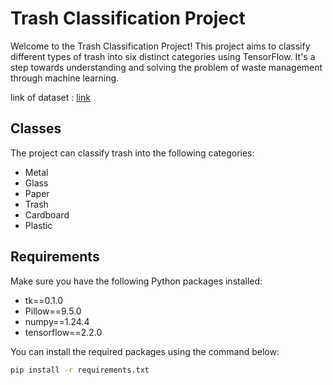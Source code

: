 # Trash Classification Project

Welcome to the Trash Classification Project! This project aims to classify different types of trash into six distinct categories using TensorFlow. It's a step towards understanding and solving the problem of waste management through machine learning.

link of dataset : [link](https://www.kaggle.com/datasets/fatemehboloori/trash-type-detection)

## Classes
The project can classify trash into the following categories:
- Metal
- Glass
- Paper
- Trash
- Cardboard
- Plastic

## Requirements

Make sure you have the following Python packages installed:
- tk==0.1.0
- Pillow==9.5.0
- numpy==1.24.4
- tensorflow==2.2.0

You can install the required packages using the command below:
```bash
pip install -r requirements.txt
